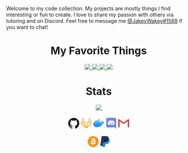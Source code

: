 Welcome to my code collection. My projects are mostly things I find interesting or fun to create. I love to share my passion with others via tutoring and on Discord. Feel free to message me [@JakeyWakey#1569](https://discordapp.com/users/254786431656919051/) if you want to chat!

<h1 align="center">My Favorite Things</h1>

<p align="center">
  <a href="https://github.com/DiscordKt/DiscordKt">
    <img src="https://github-readme-stats.vercel.app/api/pin/?username=jakejmattson&repo=TouchControl&theme=react"/>
  </a>
  <a href="https://github.com/discordkt/discordkt">
    <img src="https://github-readme-stats.vercel.app/api/pin/?username=discordkt&repo=discordkt&theme=react"/>
  </a>
  <a href="https://github.com/JakeJMattson/FacialRecognition">
    <img src="https://github-readme-stats.vercel.app/api/pin/?username=jakejmattson&repo=FacialRecognition&theme=react">
  </a>
  <a href="https://github.com/JakeJMattson/TelloKt">
    <img src="https://github-readme-stats.vercel.app/api/pin/?username=jakejmattson&repo=TelloKt&theme=react">
  </a>
</p>

<h1 align="center">Stats</h1>
<p align="center">
  <a><img src="https://github-readme-stats.vercel.app/api?username=JakeJMattson&hide=prs,issues&count_private=true&show_icons=true&theme=react"/></a>
  <br/><br/>
  <a href="https://github.com/JakeJMattson"><img height="30" src="github.svg"></a>
  <a href="https://gitlab.com/JakeJMattson"><img height="30" src="gitlab.svg"></a>
  <a href="https://hub.docker.com/u/jakejmattson"><img height="30" src="docker.svg"></a>
  <a href="https://discordapp.com/users/254786431656919051/"><img height="30" src="discord.svg"></a>
  <a href="mailto:jakejmattson@gmail.com"><img height="30" src="mail.svg"></a>
  <br/><br/>
  <a href="https://commerce.coinbase.com/checkout/3b16a750-8fbe-4f1b-9774-1ea44102c64e"><img height="30" src="bitcoin.svg"></a>
  <a href="https://paypal.me/JakeJMattson"><img height="30" src="paypal.svg"></a>
 </p>
